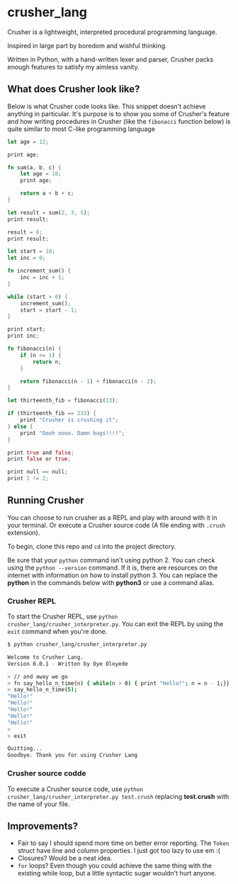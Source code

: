 # crusher_lang

Crusher is a lightweight, interpreted procedural programming language.

Inspired in large part by boredom and wishful thinking.

Written in Python, with a hand-written lexer and parser, Crusher packs enough features to satisfy my aimless vanity.

## What does Crusher look like?

Below is what Crusher code looks like. This snippet doesn't achieve anything in particular. It's purpose is to show you some of Crusher's feature and how writing procedures in Crusher (like the `fibonacci` function below) is quite similar to most C-like programming language

```rust
let age = 12;

print age;

fn sum(a, b, c) {
    let age = 10;
    print age;

    return a + b + c;
}

let result = sum(2, 3, 5);
print result;

result = 0;
print result;

let start = 10;
let inc = 0;

fn increment_sum() {
    inc = inc + 1;
}

while (start > 0) {
    increment_sum();
    start = start - 1;
}

print start;
print inc;

fn fibonacci(n) {
    if (n <= 1) {
        return n;
    }

    return fibonacci(n - 1) + fibonacci(n - 2);
}

let thirteenth_fib = fibonacci(13);

if (thirteenth_fib == 233) {
    print "Crusher is crushing it";
} else {
    print "Oooh oooo. Damn bugs!!!!";
}

print true and false;
print false or true;

print null == null;
print 1 != 2;
```

## Running Crusher

You can choose to run crusher as a REPL and play with around with it in your terminal.
Or execute a Crusher source code (A file ending with `.crush` extension).

To begin, clone this repo and `cd` into the project directory.

Be sure that your `python` command isn't using python 2. You can check using the `python --version` command.
If it is, there are resources on the internet with information on how to install python 3. You can replace the **python** in the commands below with **python3** or use a command alias.

### Crusher REPL
To start the Crusher REPL, use `python crusher_lang/crusher_interpreter.py`. You can exit the REPL by using the `exit` command when you're done.

```bash
$ python crusher_lang/crusher_interpreter.py

Welcome to Crusher Lang.
Version 0.0.1 - Written by Oye Oloyede

> // and away we go
> fn say_hello_n_time(n) { while(n > 0) { print "Hello!"; n = n - 1;}}
> say_hello_n_time(5);
"Hello!"
"Hello!"
"Hello!"
"Hello!"
"Hello!"
>
> exit

Quitting...
Goodbye. Thank you for using Crusher Lang

```

### Crusher source codde
To execute a Crusher source code, use `python crusher_lang/crusher_interpreter.py test.crush` replacing ****test.crush**** with the name of your file.

## Improvements?
- Fair to say I should spend more time on better error reporting. The `Token` struct have line and column properties. I just got too lazy to use em :(
- Closures? Would be a neat idea.
- `for` loops? Even though you could achieve the same thing with the existing while loop, but a little syntactic sugar wouldn't hurt anyone.
